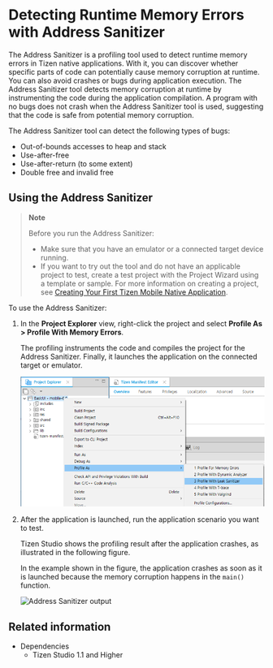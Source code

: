 # Detecting Runtime Memory Errors with Address Sanitizer

The Address Sanitizer is a profiling tool used to detect runtime memory errors in Tizen native applications. With it, you can discover whether specific parts of code can potentially cause memory corruption at runtime. You can also avoid crashes or bugs during application execution. The Address Sanitizer tool detects memory corruption at runtime by instrumenting the code during the application compilation. A program with no bugs does not crash when the Address Sanitizer tool is used, suggesting that the code is safe from potential memory corruption.

The Address Sanitizer tool can detect the following types of bugs:

- Out-of-bounds accesses to heap and stack
- Use-after-free
- Use-after-return (to some extent)
- Double free and invalid free

## Using the Address Sanitizer

> **Note**
>
> Before you run the Address Sanitizer:
>
> - Make sure that you have an emulator or a connected target device running.
> - If you want to try out the tool and do not have an applicable project to test, create a test project with the Project Wizard using a template or sample. For more information on creating a project, see [Creating Your First Tizen Mobile Native Application](../../native/get-started/mobile/first-app.md).

To use the Address Sanitizer:

1. In the **Project Explorer** view, right-click the project and select **Profile As > Profile With Memory Errors**.

   The profiling instruments the code and compiles the project for the Address Sanitizer. Finally, it launches the application on the connected target or emulator.

   ![Profiling the application](./media/address_sanitizer_profile.png)

2. After the application is launched, run the application scenario you want to test.

   Tizen Studio shows the profiling result after the application crashes, as illustrated in the following figure.

   In the example shown in the figure, the application crashes as soon as it is launched because the memory corruption happens in the `main()` function.

   ![Address Sanitizer output](./media/address_sanitizer_output.png)


## Related information
* Dependencies   
   - Tizen Studio 1.1 and Higher
